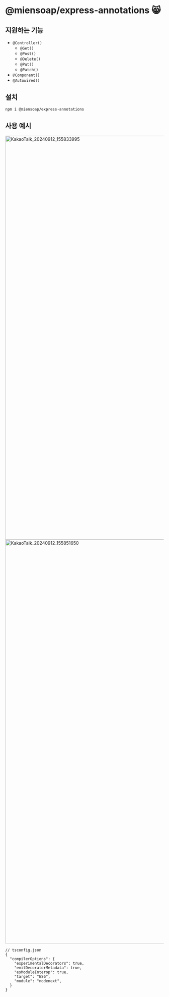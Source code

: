 # @miensoap/express-annotations 😸
## 지원하는 기능

- `@Controller()`
  - `@Get()`
  - `@Post()`
  - `@Delete()`
  - `@Put()`
  - `@Patch()` 
- `@Component()`
- `@Autowired()`

## 설치
`npm i @miensoap/express-annotations`

## 사용 예시
<img width="1280" alt="KakaoTalk_20240912_155833995" src="https://github.com/user-attachments/assets/13f4ce7e-0302-4a42-8db9-911274fa4490">
<img width="1280" alt="KakaoTalk_20240912_155851650" src="https://github.com/user-attachments/assets/59ed614c-246d-4da5-983e-f94b5c66c2d8">

```
// tsconfig.json
{
  "compilerOptions": {
    "experimentalDecorators": true,
    "emitDecoratorMetadata": true,
    "esModuleInterop": true,
    "target": "ES6",
    "module": "nodenext",
  }
}
```
